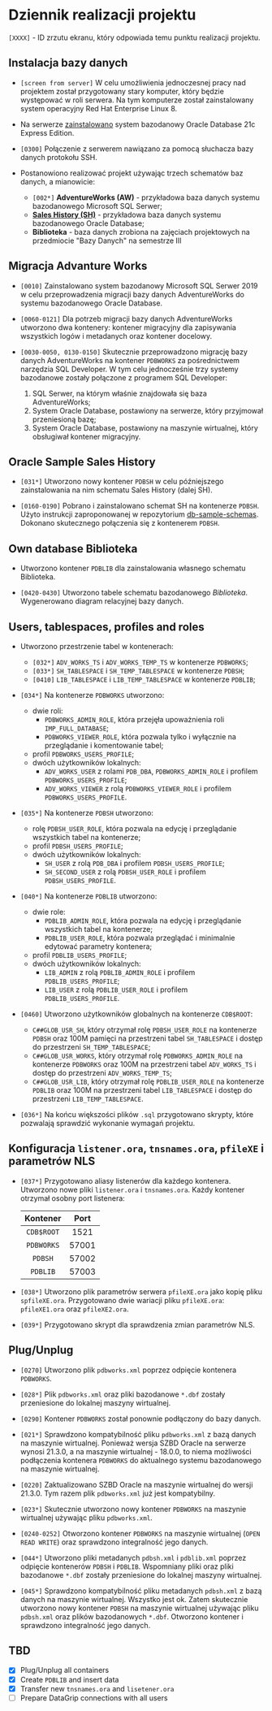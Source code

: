 # Dziennik realizacji projektu

`[XXXX]` - ID zrzutu ekranu, który odpowiada temu punktu realizacji projektu.

## Instalacja bazy danych

- `[screen from server]` W celu umożliwienia jednoczesnej pracy nad projektem został przygotowany stary komputer, który
  będzie występować w roli serwera. Na tym komputerze został zainstalowany system operacyjny Red Hat Enterprise Linux 8.

- Na serwerze
  [zainstalowano](https://docs.oracle.com/en/database/oracle/oracle-database/21/xeinl/installing-oracle-database-xe.html#GUID-728E4F0A-DBD1-43B1-9837-C6A460432733)
  system bazodanowy Oracle Database 21c Express Edition.

- `[0300]` Połączenie z serwerem nawiązano za pomocą słuchacza bazy danych protokołu SSH.

- Postanowiono realizować projekt używając trzech schematów baz danych, a mianowicie:
    - `[002*]` **AdventureWorks (AW)** - przykładowa baza danych systemu bazodanowego Microsoft SQL Serwer;
    - [**Sales History (SH)**](https://github.com/oracle-samples/db-sample-schemas)  - przykładowa baza danych systemu
      bazodanowego Oracle Database;
    - **Biblioteka** - baza danych zrobiona na zajęciach projektowych na przedmiocie "Bazy Danych" na semestrze III

## Migracja **Advanture Works**

- `[0010]` Zainstalowano system bazodanowy Microsoft SQL Serwer 2019 w celu przeprowadzenia migracji bazy danych
  AdventureWorks do systemu bazodanowego Oracle Database.

- `[0060-0121]` Dla potrzeb migracji bazy danych AdventureWorks utworzono dwa kontenery: kontener migracyjny dla
  zapisywania wszystkich logów i metadanych oraz kontener docelowy.

- `[0030-0050, 0130-0150]` Skutecznie przeprowadzono migrację bazy danych AdventureWorks na kontener `PDBWORKS` za
  pośrednictwem narzędzia SQL Developer. W tym celu jednocześnie trzy systemy bazodanowe zostały połączone z programem
  SQL Developer:
    1. SQL Serwer, na którym właśnie znajdowała się baza AdventureWorks;
    2. System Oracle Database, postawiony na serwerze, który przyjmował przeniesioną bazę;
    3. System Oracle Database, postawiony na maszynie wirtualnej, który obsługiwał kontener migracyjny.

## Oracle Sample **Sales History**

- `[031*]` Utworzono nowy kontener `PDBSH` w celu późniejszego zainstalowania na nim schematu Sales History (dalej SH).

- `[0160-0190]` Pobrano i zainstalowano schemat SH na kontenerze `PDBSH`. Użyto instrukcji zaproponowanej w
  repozytorium [db-sample-schemas](https://github.com/oracle-samples/db-sample-schemas). Dokonano skutecznego połączenia
  się z kontenerem `PDBSH`.

## Own database **Biblioteka**

- Utworzono kontener `PDBLIB` dla zainstalowania własnego schematu Biblioteka.

- `[0420-0430]` Utworzono tabele schematu bazodanowego *Biblioteka*. Wygenerowano diagram relacyjnej bazy danych.

## Users, tablespaces, profiles and roles

- Utworzono przestrzenie tabel w kontenerach:
    - `[032*]` `ADV_WORKS_TS` i `ADV_WORKS_TEMP_TS` w kontenerze `PDBWORKS`;
    - `[033*]` `SH_TABLESPACE` i `SH_TEMP_TABLESPACE` w kontenerze `PDBSH`;
    - `[0410]` `LIB_TABLESPACE` i `LIB_TEMP_TABLESPACE` w kontenerze `PDBLIB`;

- `[034*]` Na kontenerze `PDBWORKS` utworzono:
    - dwie roli:
        - `PDBWORKS_ADMIN_ROLE`, która przejęła upoważnienia roli `IMP_FULL_DATABASE`;
        - `PDBWORKS_VIEWER_ROLE`, która pozwala tylko i wyłącznie na przeglądanie i komentowanie tabel;
    - profil `PDBWORKS_USERS_PROFILE`;
    - dwóch użytkowników lokalnych:
        - `ADV_WORKS_USER` z rolami `PDB_DBA`, `PDBWORKS_ADMIN_ROLE` i profilem `PDBWORKS_USERS_PROFILE`;
        - `ADV_WORKS_VIEWER` z rolą `PDBWORKS_VIEWER_ROLE` i profilem `PDBWORKS_USERS_PROFILE`.

- `[035*]` Na kontenerze `PDBSH` utworzono:
    - rolę `PDBSH_USER_ROLE`, która pozwala na edycję i przeglądanie wszystkich tabel na kontenerze;
    - profil `PDBSH_USERS_PROFILE`;
    - dwóch użytkowników lokalnych:
        - `SH_USER` z rolą `PDB_DBA` i profilem `PDBSH_USERS_PROFILE`;
        - `SH_SECOND_USER` z rolą `PDBSH_USER_ROLE` i profilem `PDBSH_USERS_PROFILE`.

- `[040*]` Na kontenerze `PDBLIB` utworzono:
    - dwie role:
        - `PDBLIB_ADMIN_ROLE`, która pozwala na edycję i przeglądanie wszystkich tabel na kontenerze;
        - `PDBLIB_USER_ROLE`, która pozwala przeglądać i minimalnie edytować parametry kontenera;
    - profil `PDBLIB_USERS_PROFILE`;
    - dwóch użytkowników lokalnych:
        - `LIB_ADMIN` z rolą `PDBLIB_ADMIN_ROLE` i profilem `PDBLIB_USERS_PROFILE`;
        - `LIB_USER` z rolą `PDBLIB_USER_ROLE` i profilem `PDBLIB_USERS_PROFILE`.

- `[0460]` Utworzono użytkowników globalnych na kontenerze `CDB$ROOT`:
    - `C##GLOB_USR_SH`, który otrzymał rolę `PDBSH_USER_ROLE` na kontenerze `PDBSH` oraz 100M pamięci na przestrzeni
      tabel `SH_TABLESPACE` i dostęp do przestrzeni `SH_TEMP_TABLESPACE`;
    - `C##GLOB_USR_WORKS`, który otrzymał rolę `PDBWORKS_ADMIN_ROLE` na kontenerze `PDBWORKS` oraz 100M na przestrzeni
      tabel `ADV_WORKS_TS` i dostęp do przestrzeni `ADV_WORKS_TEMP_TS`;
    - `C##GLOB_USR_LIB`, który otrzymał rolę `PDBLIB_USER_ROLE` na kontenerze `PDBLIB` oraz 100M na przestrzeni
      tabel `LIB_TABLESPACE` i dostęp do przestrzeni `LIB_TEMP_TABLESPACE`.

- `[036*]` Na końcu większości plików `.sql` przygotowano skrypty, które pozwalają sprawdzić wykonanie wymagań projektu.

## Konfiguracja `listener.ora`, `tnsnames.ora`, `pfileXE` i parametrów NLS

- `[037*]` Przygotowano aliasy listenerów dla każdego kontenera. Utworzono nowe pliki `listener.ora` i `tnsnames.ora`.
  Każdy kontener otrzymał osobny port listenera:

  | Kontener   | Port  |
  | :--------: | :---: |
  | `CDB$ROOT` | 1521  |
  | `PDBWORKS` | 57001 |
  | `PDBSH`    | 57002 |
  | `PDBLIB`   | 57003 |

- `[038*]` Utworzono plik parametrów serwera `pfileXE.ora` jako kopię pliku `spfileXE.ora`. Przygotowano dwie wariacji
  pliku `pfileXE.ora`: `pfileXE1.ora` oraz `pfileXE2.ora`.

- `[039*]` Przygotowano skrypt dla sprawdzenia zmian parametrów NLS.

## Plug/Unplug

- `[0270]` Utworzono plik `pdbworks.xml` poprzez odpięcie kontenera `PDBWORKS`.

- `[028*]` Plik `pdbworks.xml` oraz pliki bazodanowe `*.dbf` zostały przeniesione do lokalnej maszyny wirtualnej.

- `[0290]` Kontener `PDBWORKS` został ponownie podłączony do bazy danych.

- `[021*]` Sprawdzono kompatybilność pliku `pdbworks.xml` z bazą danych na maszynie wirtualnej. Ponieważ wersja SZBD
  Oracle na serwerze wynosi 21.3.0, a na maszynie wirtualnej - 18.0.0, to niema możliwości podłączenia
  kontenera `PDBWORKS` do aktualnego systemu bazodanowego na maszynie wirtualnej.

- `[0220]` Zaktualizowano SZBD Oracle na maszynie wirtualnej do wersji 21.3.0. Tym razem plik `pdbworks.xml` już jest
  kompatybilny.

- `[023*]` Skutecznie utworzono nowy kontener `PDBWORKS` na maszynie wirtualnej używając pliku `pdbworks.xml`.

- `[0240-0252]` Otworzono kontener `PDBWORKS` na maszynie wirtualnej (`OPEN READ WRITE`) oraz sprawdzono integralność
  jego danych.

- `[044*]` Utworzono pliki metadanych `pdbsh.xml` i `pdblib.xml` poprzez odpięcie kontenerów `PDBSH` i `PDBLIB`.
  Wspomniany pliki oraz pliki bazodanowe `*.dbf` zostały przeniesione do lokalnej maszyny wirtualnej.

- `[045*]` Sprawdzono kompatybilność pliku metadanych `pdbsh.xml` z bazą danych na maszynie wirtualnej. Wszystko jest
  ok. Zatem skutecznie utworzono nowy kontener `PDBSH` na maszynie wirtualnej używając pliku `pdbsh.xml` oraz plików
  bazodanowych `*.dbf`. Otworzono kontener i sprawdzono integralność jego danych.

## TBD

- [X] Plug/Unplug all containers
- [X] Create `PDBLIB` and insert data
- [X] Transfer new `tnsnames.ora` and `lisetener.ora`
- [ ] Prepare DataGrip connections with all users
